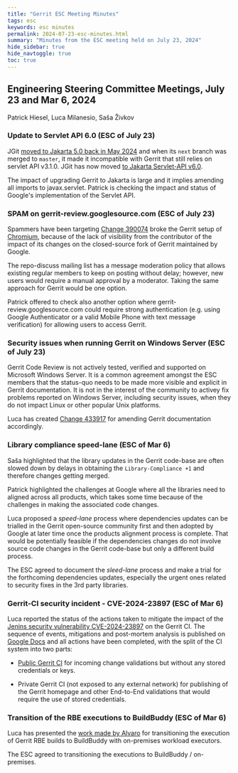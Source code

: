 ```yaml
---
title: "Gerrit ESC Meeting Minutes"
tags: esc
keywords: esc minutes
permalink: 2024-07-23-esc-minutes.html
summary: "Minutes from the ESC meeting held on July 23, 2024"
hide_sidebar: true
hide_navtoggle: true
toc: true
---
```


## Engineering Steering Committee Meetings, July 23 and Mar 6, 2024

Patrick Hiesel, Luca Milanesio, Saša Živkov

### Update to Servlet API 6.0 (ESC of July 23)

JGit [moved to Jakarta 5.0 back in May 2024](https://eclipse.gerrithub.io/c/eclipse-jgit/jgit/+/189213)
and when its `next` branch was merged to `master`, it made it incompatible
with Gerrit that still relies on servlet API v3.1.0.
JGit has now moved [to Jakarta Servlet-API v6.0](https://eclipse.gerrithub.io/c/eclipse-jgit/jgit/+/201617).

The impact of upgrading Gerrit to Jakarta is large and it implies amending
all imports to javax.servlet. Patrick is checking the impact and status
of Google's implementation of the Servlet API.

### SPAM on gerrit-review.googlesource.com (ESC of July 23)

Spammers have been targeting 
[Change 390074](https://gerrit-review.googlesource.com/390074) broke the
Gerrit setup of [Chromium](https://chromium-review.googlesource.com),
because of the lack of visibility from the contributor
of the impact of its changes on the closed-source fork of Gerrit maintained
by Google.

The repo-discuss mailing list has a message moderation policy that allows
existing regular members to keep on posting without delay; however, new
users would require a manual approval by a moderator. Taking the same
approach for Gerrit would be one option.

Patrick offered to check also another option where gerrit-review.googlesource.com
could require strong authentication (e.g. using Google Authenticator or
a valid Mobile Phone with text message verification) for allowing
users to access Gerrit.

### Security issues when running Gerrit on Windows Server (ESC of July 23)

Gerrit Code Review is not actively tested, verified and supported on
Microsoft Windows Server. It is a common agreement amongst the ESC members
that the status-quo needs to be made more visible and explicit in Gerrit
documentation. It is not in the interest of the community to activey
fix problems reported on Windows Server, including security issues, when
they do not impact Linux or other popular Unix platforms.

Luca has created [Change 433917](https://gerrit-review.googlesource.com/c/gerrit/+/433917)
for amending Gerrit documentation accordingly.

### Library compliance speed-lane (ESC of Mar 6)

Saša highlighted that the library updates in the Gerrit code-base are
often slowed down by delays in obtaining the `Library-Compliance +1` and
therefore changes getting merged.

Patrick highlighted the challenges at Google where all the libraries need
to aligned across all products, which takes some time because of the challenges
in making the associated code changes.

Luca proposed a _speed-lane_ process where dependencies updates can be trialled
in the Gerrit open-source community first and then adopted by Google at later
time once the products alignment process is complete. That would be potentially
feasible if the dependencies changes do not involve source code changes in the
Gerrit code-base but only a different build process.

The ESC agreed to document the _sleed-lane_ process and make a trial for the
forthcoming dependencies updates, especially the urgent ones related to security
fixes in the 3rd party libraries.

### Gerrit-CI security incident - CVE-2024-23897 (ESC of Mar 6)

Luca reported the status of the actions taken to mitigate the impact of the
[Jenins security vulnerability CVE-2024-23897](https://nvd.nist.gov/vuln/detail/CVE-2024-23897)
on the Gerrit CI. The sequence of events, mitigations and post-mortem analysis
is published on [Google Docs](https://docs.google.com/document/d/1vDjunjDrLYYpVoVON-B_c83f56Nhm-lMDMjXmYmFYk4/edit#heading=h.okh75qn4l4b9)
and all actions have been completed, with the split of the CI system into two parts:

- [Public Gerrit CI](https://gerrit-ci.gerritforge.com) for incoming change validations but
  without any stored credentials or keys.

- Private Gerrit CI (not exposed to any external network) for publishing of the Gerrit
  homepage and other End-to-End validations that would require the use of stored credentials.

### Transition of the RBE executions to BuildBuddy (ESC of Mar 6)

Luca has presented the [work made by Alvaro](https://groups.google.com/g/repo-discuss/c/jQPgaKmaNQA)
for transitioning the execution of Gerrit RBE builds to BuildBuddy with on-premises workload executors.

The ESC agreed to transitioning the executions to BuildBuddy / on-premises.
